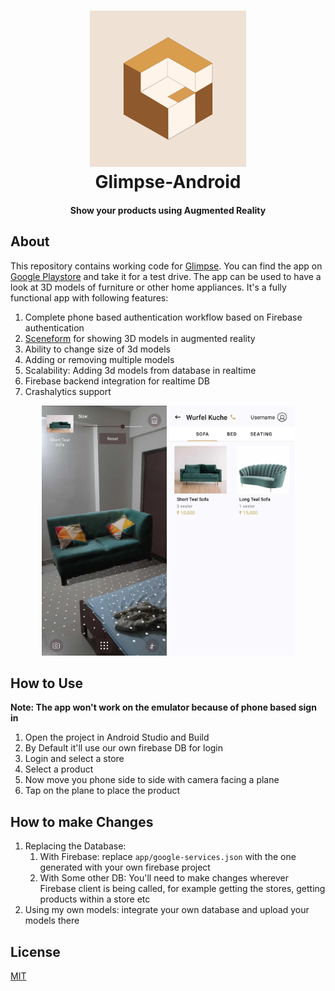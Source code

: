 <h1 align="center">
  <a href="#"><img src="./images/glimpse_logo.webp" alt="Glimpse" height="250px"></a>
  <br>
  Glimpse-Android
  <br>
</h1>
<h4 align="center">Show your products using Augmented Reality</h4>



<!--# Glimpse-Android-->
<!--![Optional Text](/images/glimpse_logo.webp)-->

## About
This repository contains working code for [Glimpse](https://play.google.com/store/apps/details?id=com.glimpse.app). You can find the app on [Google Playstore](https://play.google.com/store/apps/details?id=com.glimpse.app) and take it for a test drive. The app can be used to have a look at 3D models of furniture or other home appliances.
It's a fully functional app with following features:
1. Complete phone based authentication workflow based on Firebase authentication
2. [Sceneform](https://github.com/google-ar/sceneform-android-sdk) for showing 3D models in augmented reality
3. Ability to change size of 3d models
4. Adding or removing multiple models
5. Scalability: Adding 3d models from database in realtime
6. Firebase backend integration for realtime DB
7. Crashalytics support
<p align="center" float="left">
  <img src="./images/glimpse_example1.webp" width="200" />
  <img src="./images/glimpse_example2.webp" width="200" />
</p>

## How to Use
**Note: The app won't work on the emulator because of phone based sign in**

1. Open the project in Android Studio and Build
2. By Default it'll use our own firebase DB for login
3. Login and select a store
4. Select a product
5. Now move you phone side to side with camera facing a plane
6. Tap on the plane to place the product

## How to make Changes
1. Replacing the Database:
   1. With Firebase: replace `app/google-services.json` with the one generated with your own firebase project
   2. With Some other DB: You'll need to make changes wherever Firebase client is being called, for example getting the stores, getting products within a store etc
2. Using my own models: integrate your own database and upload your models there


## License
[MIT](https://opensource.org/licenses/MIT)

